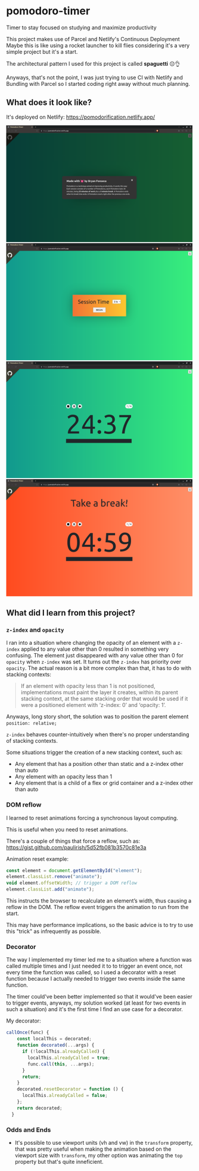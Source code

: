 # pomodoro-timer
Timer to stay focused on studying and maximize productivity

This project makes use of Parcel and Netlify's Continuous Deployment
Maybe this is like using a rocket launcher to kill flies considering it's a very simple project but it's a start.

The architectural pattern I used for this project is called **spaguetti** 😔👌

Anyways, that's not the point, I was just trying to use CI with Netlify and Bundling with Parcel so I started coding right away without much planning.

## What does it look like?
It's deployed on Netlify:
https://pomodorification.netlify.app/

<p float="left">
  <img src="./screenshots/4.png" width="500" />
  <img src="./screenshots/1.png" width="500" />
  <img src="./screenshots/2.png" width="500" /> 
  <img src="./screenshots/3.png" width="500" />  
</p>

## What did I learn from this project?
### `z-index` and `opacity`
I ran into a situation where changing the opacity of an element with a `z-index` applied to any value other than 0 resulted in something very confusing.
The element just disappeared with any value other than 0 for `opacity` when `z-index` was set.
It turns out the `z-index` has priority over `opacity`.
The actual reason is a bit more complex than that, it has to do with stacking contexts:
> If an element with opacity less than 1 is not positioned, implementations must paint the layer it creates, within its parent stacking context, at the same stacking order that would be used if it were a positioned element with ‘z-index: 0’ and ‘opacity: 1’.

Anyways, long story short, the solution was to position the parent element `position: relative;` 


`z-index` behaves counter-intuitively when there's no proper understanding of stacking contexts.

Some situations trigger the creation of a new stacking context, such as:
- Any element that has a position other than static and a z-index
other than auto
- Any element with an opacity less than 1
- Any element that is a child of a flex or grid container and a z-index
other than auto

### DOM reflow
I learned to reset animations forcing a synchronous layout computing.

This is useful when you need to reset animations.

There's a couple of things that force a reflow, such as: https://gist.github.com/paulirish/5d52fb081b3570c81e3a

Animation reset example:
```js
const element = document.getElementById("element");
element.classList.remove("animate");
void element.offsetWidth; // trigger a DOM reflow
element.classList.add("animate");
```
This instructs the browser to recalculate an element’s width, thus causing a reflow in the DOM. The reflow event triggers the animation to run from the start.

This may have performance implications, so the basic advice is to try to use this "trick" as infrequently as possible.

### Decorator
The way I implemented my timer led me to a situation where a function was called multiple times and I just needed it to to trigger an event once, not every time the function was called, so I used a decorator with a reset function because I actually needed to trigger two events inside the same function.

The timer could've been better implemented so that it would've been easier to trigger events, anyways, my solution worked (at least for two events in such a situation) and it's the first time I find an use case for a decorator.

My decorator:
```js
callOnce(func) {
    const localThis = decorated;
    function decorated(...args) {
      if (!localThis.alreadyCalled) {
        localThis.alreadyCalled = true;
        func.call(this, ...args);
      }
      return;
    }
    decorated.resetDecorator = function () {
      localThis.alreadyCalled = false;
    };
    return decorated;
  }
```

### Odds and Ends
- It's possible to use viewport units (vh and vw) in the `transform` property, that was pretty useful when making the animation based on the viewport size with 
`transform`, my other option was animating the `top` property but that's quite inneficient.
